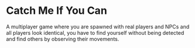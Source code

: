 # Catch Me If You Can

A multiplayer game where you are spawned with real players and NPCs and all players look identical, you have to find yourself without being detected and find others by observing their movements.
